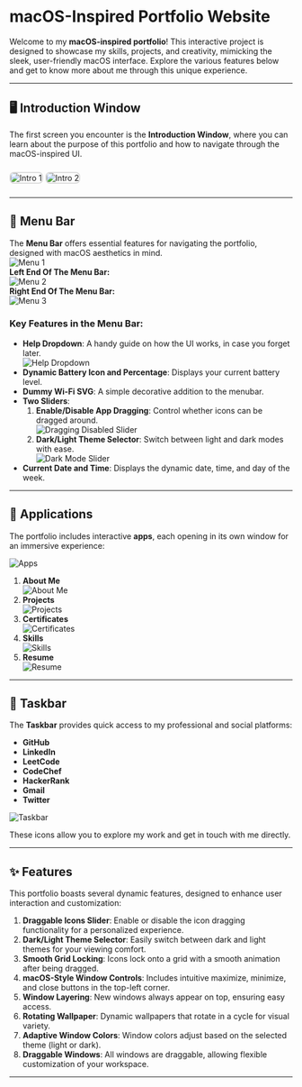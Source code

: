 # macOS-Inspired Portfolio Website

Welcome to my **macOS-inspired portfolio**! This interactive project is designed to showcase my skills, projects, and creativity, mimicking the sleek, user-friendly macOS interface. Explore the various features below and get to know more about me through this unique experience.

---

## 🖥️ Introduction Window
The first screen you encounter is the **Introduction Window**, where you can learn about the purpose of this portfolio and how to navigate through the macOS-inspired UI.

<img src="images/intro1.png" alt="Intro 1" style="border: 2px solid #ddd; border-radius: 8px; margin: 10px 0;" />

<img src="images/intro2.png" alt="Intro 2" style="border: 2px solid #ddd; border-radius: 8px; margin: 10px 0;" />

---

## 📜 Menu Bar
The **Menu Bar** offers essential features for navigating the portfolio, designed with macOS aesthetics in mind.  
![Menu 1](images/menu1.png)  
**Left End Of The Menu Bar:**   
![Menu 2](images/menu2.png)  
**Right End Of The Menu Bar:**  
![Menu 3](images/menu3.png)

### Key Features in the Menu Bar:
- **Help Dropdown**: A handy guide on how the UI works, in case you forget later.  
  ![Help Dropdown](images/helpdropdown.png)  
- **Dynamic Battery Icon and Percentage**: Displays your current battery level.  
- **Dummy Wi-Fi SVG**: A simple decorative addition to the menubar.
- **Two Sliders**:  
  1. **Enable/Disable App Dragging**: Control whether icons can be dragged around.  
     ![Dragging Disabled Slider](images/draggingdisabledslider.png)  
  2. **Dark/Light Theme Selector**: Switch between light and dark modes with ease.  
     ![Dark Mode Slider](images/darkmodeslider.png)  
- **Current Date and Time**: Displays the dynamic date, time, and day of the week.  

---

## 📂 Applications
The portfolio includes interactive **apps**, each opening in its own window for an immersive experience:  

![Apps](images/apps.png)

1. **About Me**  
   ![About Me](images/aboutme.png)  
2. **Projects**  
   ![Projects](images/projects.png)  
3. **Certificates**  
   ![Certificates](images/certificates.png)  
4. **Skills**  
   ![Skills](images/skills.png)  
5. **Resume**  
   ![Resume](images/resume.png)  

---

## 📌 Taskbar
The **Taskbar** provides quick access to my professional and social platforms:  
- **GitHub**  
- **LinkedIn**  
- **LeetCode**  
- **CodeChef**  
- **HackerRank**  
- **Gmail**  
- **Twitter**  

![Taskbar](images/taskbar.png)

These icons allow you to explore my work and get in touch with me directly.

---

## ✨ Features
This portfolio boasts several dynamic features, designed to enhance user interaction and customization:

1. **Draggable Icons Slider**: Enable or disable the icon dragging functionality for a personalized experience.  
2. **Dark/Light Theme Selector**: Easily switch between dark and light themes for your viewing comfort.  
3. **Smooth Grid Locking**: Icons lock onto a grid with a smooth animation after being dragged.  
4. **macOS-Style Window Controls**: Includes intuitive maximize, minimize, and close buttons in the top-left corner.  
5. **Window Layering**: New windows always appear on top, ensuring easy access.  
6. **Rotating Wallpaper**: Dynamic wallpapers that rotate in a cycle for visual variety.  
7. **Adaptive Window Colors**: Window colors adjust based on the selected theme (light or dark).  
8. **Draggable Windows**: All windows are draggable, allowing flexible customization of your workspace.

---

